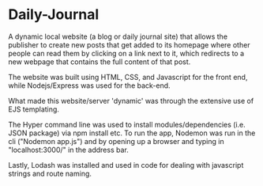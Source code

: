 # Daily-Journal

A dynamic local website (a blog or daily journal site) that allows the publisher to create new posts that get added to its homepage where other people can read them by clicking on a link next to it, which redirects to a new webpage that contains the full content of that post.

The website was built using HTML, CSS, and Javascript for the front end, while Nodejs/Express was used for the back-end. 

What made this website/server 'dynamic' was through the extensive use of EJS templating. 

The Hyper command line was used to install modules/dependencies (i.e. JSON package) via npm install etc. To run the app, Nodemon was run in the cli ("Nodemon app.js") and by opening up a browser and typing in "localhost:3000/" in the address bar. 

Lastly, Lodash was installed and used in code for dealing with javascript strings and route naming.
